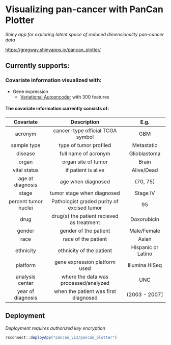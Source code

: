 # Visualizing pan-cancer with PanCan Plotter

*Shiny app for exploring latent space of reduced dimensionality pan-cancer data*

https://gregway.shinyapps.io/pancan_plotter/

## Currently supports:

### Covariate information visualized with:

* Gene expression
  * [Variational Autoencoder](https://github.com/greenelab/vae_pancancer) with 300 features

#### The covariate information currently consists of:

| Covariate | Description | E.g. |
| :-------: | :---------: | :--: |
| acronym | cancer-type official TCGA symbol | GBM |
| sample type | type of tumor profiled | Metastatic |
| disease | full name of acronym | Glioblastoma |
| organ | organ site of tumor | Brain |
| vital status | if patient is alive | Alive/Dead |
| age at diagnosis | age when diagnosed | (70, 75] |
| stage | tumor stage when diagnosed | Stage IV |
| percent tumor nuclei | Pathologist graded purity of excised tumor | 95 |
| drug | drug(s) the patient recieved as treatment | Doxorubicin |
| gender | gender of the patient | Male/Female |
| race | race of the patient | Asian |
| ethnicity | ethnicity of the patient | Hispanic or Latino |
| platform | gene expression platform used | Illumina HiSeq |
| analysis center | where the data was processed/analyzed | UNC |
| year of diagnosis | when the patient was first diagnosed | (2003 - 2007] |

## Deployment

_Deployment requires authorized key encryption_

```R
rsconnect::deployApp("pancan_viz/pancan_plotter")
```


